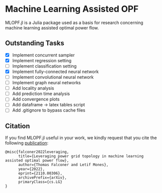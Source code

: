 # Machine Learning Assisted OPF
MLOPF.jl is a Julia package used as a basis for research concerning machine learning assisted optimal power flow. 
## Outstanding Tasks
- [x] Implement concurrent sampler
- [x] Implement regression setting
- [ ] Implement classification setting
- [x] Implement fully-connected neural network
- [ ] Implement convolutional neural network
- [ ] Implement graph neural networks
- [ ] Add locality analysis
- [ ] Add prediction time analysis
- [ ] Add convergence plots
- [ ] Add dataframe -> latex tables script
- [ ] Add .gitignore to bypass cache files

## Citation
If you find MLOPF.jl useful in your work, we kindly request that you cite the following [publication](https://arxiv.org/abs/2110.00306):
```
@misc{falconer2022leveraging,
      title={Leveraging power grid topology in machine learning assisted optimal power flow}, 
      author={Thomas Falconer and Letif Mones},
      year={2022},
      eprint={2110.00306},
      archivePrefix={arXiv},
      primaryClass={cs.LG}
}
```